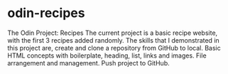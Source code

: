# odin-recipes

The Odin Project: Recipes
The current project is a basic recipe website, with the first 3 recipes added randomly.
The skills that I demonstrated in this project are, create and clone a repository from GitHub to local. Basic HTML concepts with boilerplate, heading, list, links and images. File arrangement and management. Push project to GitHub.

